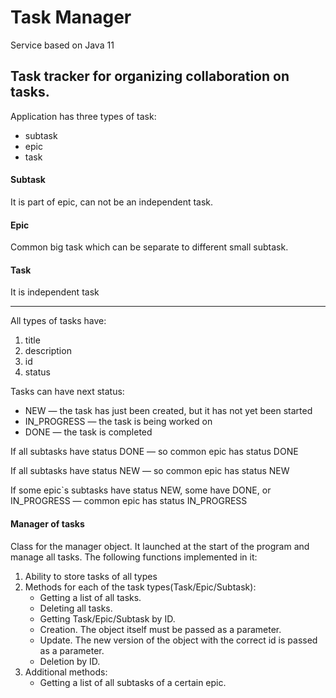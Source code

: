 # Task Manager
Service based on Java 11

## Task tracker for organizing collaboration on tasks. 
Application has three types of task:
 * subtask
 * epic
 * task

#### Subtask
It is part of epic, can not be an independent task.

#### Epic 
Common big task which can be separate to different small subtask. 

#### Task
It is independent task

---

All types of tasks have:
 1. title 
 2. description 
 3. id 
 4. status 

Tasks can have next status:
 * NEW — the task has just been created, but it has not yet been started
 * IN_PROGRESS — the task is being worked on
 * DONE — the task is completed
 
 If all subtasks have status DONE — so  common epic has status DONE
 
 If all subtasks have status NEW — so common  epic has status NEW
 
 If some epic`s subtasks have status NEW, some have DONE, or IN_PROGRESS — common epic has status IN_PROGRESS
 
 
 #### Manager of tasks
  Class for the manager object. It launched at the start of the program and manage all tasks. The following functions  implemented in it:
  1. Ability to store tasks of all types
  2. Methods for each of the task types(Task/Epic/Subtask):
     * Getting a list of all tasks.
     * Deleting all tasks.
     * Getting Task/Epic/Subtask by ID.
     * Creation. The object itself must be passed as a parameter.
     * Update. The new version of the object with the correct id is passed as a parameter.
     * Deletion by ID.
  3. Additional methods:
     * Getting a list of all subtasks of a certain epic.
 
